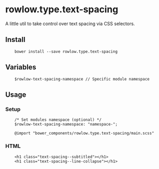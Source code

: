 # rowlow.type.text-spacing

A little util to take control over text spacing via CSS selectors.

## Install

```
    bower install --save rowlow.type.text-spacing
```

## Variables

```
    $rowlow-text-spacing-namespace // Specific module namespace
```


## Usage

### Setup
```
    /* Set modules namespace (optional) */
    $rowlow-text-spacing-namespace: "namespace-";

    @import "bower_components/rowlow.type.text-spacing/main.scss"
```


### HTML
```
    <h1 class="text-spacing--subtitled"></h1>
    <h1 class="text-spacing--line-collapse"></h1>
```

